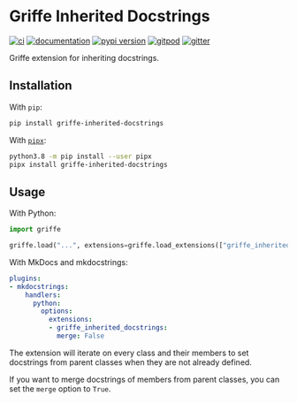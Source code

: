# Griffe Inherited Docstrings

[![ci](https://github.com/mkdocstrings/griffe-inherited-docstrings/workflows/ci/badge.svg)](https://github.com/mkdocstrings/griffe-inherited-docstrings/actions?query=workflow%3Aci)
[![documentation](https://img.shields.io/badge/docs-mkdocs-708FCC.svg?style=flat)](https://mkdocstrings.github.io/griffe-inherited-docstrings/)
[![pypi version](https://img.shields.io/pypi/v/griffe-inherited-docstrings.svg)](https://pypi.org/project/griffe-inherited-docstrings/)
[![gitpod](https://img.shields.io/badge/gitpod-workspace-708FCC.svg?style=flat)](https://gitpod.io/#https://github.com/mkdocstrings/griffe-inherited-docstrings)
[![gitter](https://badges.gitter.im/join%20chat.svg)](https://app.gitter.im/#/room/#griffe-inherited-docstrings:gitter.im)

Griffe extension for inheriting docstrings.

## Installation

With `pip`:

```bash
pip install griffe-inherited-docstrings
```

With [`pipx`](https://github.com/pipxproject/pipx):

```bash
python3.8 -m pip install --user pipx
pipx install griffe-inherited-docstrings
```

## Usage

With Python:

```python
import griffe

griffe.load("...", extensions=griffe.load_extensions(["griffe_inherited_docstrings"]))
```

With MkDocs and mkdocstrings:

```yaml
plugins:
- mkdocstrings:
    handlers:
      python:
        options:
          extensions:
          - griffe_inherited_docstrings:
            merge: False
```

The extension will iterate on every class and their members
to set docstrings from parent classes when they are not already defined.

If you want to merge docstrings of members from parent classes,
you can set the `merge` option to `True`.